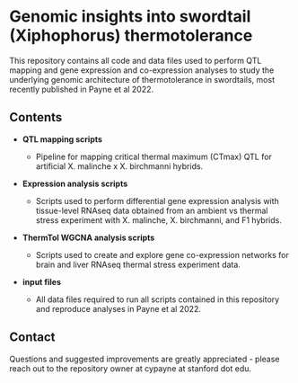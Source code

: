 # Genomic insights into swordtail (Xiphophorus) thermotolerance

This repository contains all code and data files used to perform QTL mapping and 
gene expression and co-expression analyses to study the underlying genomic 
architecture of thermotolerance in swordtails, most recently published in Payne et al 2022. 

## Contents

* **QTL mapping scripts**

  * Pipeline for mapping critical thermal maximum (CTmax) QTL for
    artificial X. malinche x X. birchmanni hybrids.

* **Expression analysis scripts** 

  * Scripts used to perform differential gene expression analysis
    with tissue-level RNAseq data obtained from an ambient vs thermal stress 
    experiment with X. malinche, X. birchmanni, and F1 hybrids.

* **ThermTol WGCNA analysis scripts** 

  * Scripts used to create and explore gene co-expression networks for brain 
    and liver RNAseq thermal stress experiment data.

* **input files**
  * All data files required to run all scripts contained in this repository 
    and reproduce analyses in Payne et al 2022.

## Contact

Questions and suggested improvements are greatly appreciated - please reach out to 
the repository owner at cypayne at stanford dot edu.
